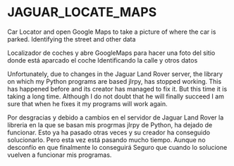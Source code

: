 # JAGUAR_LOCATE_MAPS
Car Locator and open Google Maps to take a picture of where the car is parked.
Identifying the street and other data

Localizador de coches y abre GoogleMaps para hacer una foto del sitio donde está aparcado el coche
Identificando la calle y otros datos

Unfortunately, due to changes in the Jaguar Land Rover server, the library on which my Python programs are based
jlrpy, has stopped working.
This has happened before and its creator has managed to fix it.
But this time it is taking a long time. Although I do not doubt that he will finally succeed
I am sure that when he fixes it my programs will work again.

Por desgracias y debido a cambios en el servidor de Jaguar Land Rover la libreria en la que se basan mis progrmas
jlrpy de Python, ha dejado de funcionar. 
Esto ya ha pasado otras veces y su creador ha conseguido solucionarlo.
Pero esta vez está pasando mucho tiempo. Aunque no desconfío en que finalmente lo conseguirá
Seguro que cuando lo solucione vuelven a funcionar mis programas.
